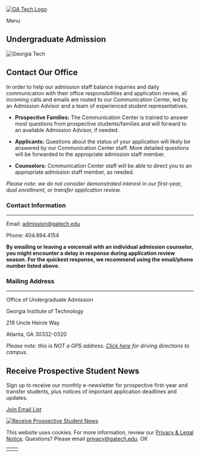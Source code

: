 [![GA Tech Logo](https://admission.gatech.edu/images/gt-logo-oneline-white.svg)](https://admission.gatech.edu/)

Menu

## Undergraduate Admission

![Georgia Tech](https://admission.gatech.edu/images/banners/TechTower1000x300.jpg)

## Contact Our Office

In order to help our admission staff balance inquiries and daily communication with their office responsibilities and application review, all incoming calls and emails are routed to our Communication Center, led by an Admission Advisor and a team of experienced student representatives.

- **Prospective Families:** The Communication Center is trained to answer most questions from prospective students/families and will forward to an available Admission Advisor, if needed.

- **Applicants:** Questions about the status of your application will likely be answered by our Communication Center staff. More detailed questions will be forwarded to the appropriate admission staff member.

- **Counselors:** Communication Center staff will be able to direct you to an appropriate admission staff member, as needed.


_Please note: we do not consider demonstrated interest in our first-year, dual enrollment, or transfer application review._

### Contact Information

* * *

Email: [admission@gatech.edu](mailto:admission@gatech.edu)

Phone: 404.894.4154

**By emailing or leaving a voicemail with an individual admission counselor, you might encounter a delay in response during application review season. For the quickest response, we recommend using the email/phone number listed above.**

### Mailing Address

* * *

Office of Undergraduate Admission

Georgia Institute of Technology

219 Uncle Heinie Way

Atlanta, GA 30332-0320

_Please note: this is NOT a GPS address. [Click here](http://ssc.gatech.edu/directions) for driving directions to campus._

## Receive Prospective Student News

Sign up to receive our monthly e-newsletter for prospective first-year and transfer students, plus notices of important application deadlines and updates.

[Join Email List](https://application.gatech.edu/register/gtinfo)

[![Receive Prospective Student News](https://admission.gatech.edu/images/blocks/p04.jpg)](https://application.gatech.edu/register/gtinfo)

This website uses cookies. For more information, review our [Privacy & Legal Notice](https://www.gatech.edu/privacy). Questions? Please email [privacy@gatech.edu](mailto:privacy@gatech.edu).
OK

|     |     |
| --- | --- |
|  |  |